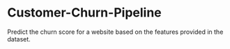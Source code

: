 # Customer-Churn-Pipeline
 Predict the churn score for a website based on the features provided in the dataset.
